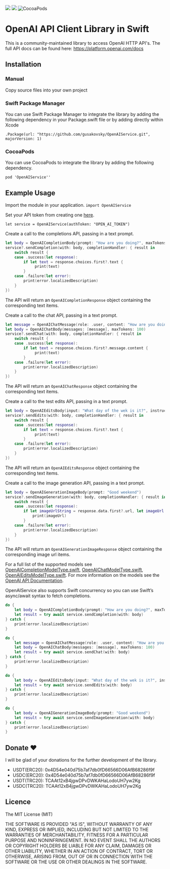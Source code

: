 
![](https://img.shields.io/github/license/sgusakovsky/OpenAIService) [![](https://img.shields.io/badge/SPM-supported-DE5C43.svg?style=flat)](https://swift.org/package-manager/) ![CocoaPods](https://img.shields.io/cocoapods/v/OpenAIService.svg)
# OpenAI API Client Library in Swift

This is a community-maintained library to access OpenAI HTTP API's. The full API docs can be found here:
https://platform.openai.com/docs

## Installation 

### Manual
Copy source files into your own project

### Swift Package Manager

You can use Swift Package Manager to integrate the library by adding the following dependency in your Package.swift file or by adding directly within Xcode

`.Package(url: "https://github.com/gusakovsky/OpenAIService.git", majorVersion: 1)`

### CocoaPods

You can use CocoaPods to integrate the library by adding the following dependency.

`pod 'OpenAIService''`

## Example Usage

Import the module in your application.
`import OpenAIService`

Set your API token from creating one [here](https://platform.openai.com/account/api-keys).

`let service = OpenAIService(authToken: "OPEN_AI_TOKEN")`

Create a call to the completions API, passing in a text prompt.

```swift
let body = OpenAICompletionBody(prompt: "How are you doing?", maxTokens: 100)
service?.sendCompletion(with: body, completionHandler: { result in
    switch result {
    case .success(let response):
        if let text = response.choices.first?.text {
             print(text)
        }
    case .failure(let error):
        print(error.localizedDescription)
    }
})
```
The API will return an `OpenAICompletionResponse` object containing the corresponding text items.

Create a call to the chat API, passing in a text prompt.

```swift
let message = OpenAIChatMessage(role: .user, content: "How are you doing?")
let body = OpenAIChatBody(messages: [message], maxTokens: 100)
service?.sendChat(with: body, completionHandler: { result in
    switch result {
    case .success(let response):
        if let text = response.choices.first?.message.content {
             print(text)
        }
    case .failure(let error):
        print(error.localizedDescription)
    }
})
```
The API will return an `OpenAIChatResponse` object containing the corresponding text items.

Create a call to the test edits API, passing in a text prompt.

```swift
let body = OpenAIEditsBody(input: "What day of the wek is it?", instruction: "Fix the spelling mistakes")
service?.sendEdits(with: body, completionHandler: { result in
    switch result {
    case .success(let response):
        if let text = response.choices.first?.text {
             print(text)
        }
    case .failure(let error):
        print(error.localizedDescription)
    }
})
```
The API will return an `OpenAIEditsResponse` object containing the corresponding text items.

Create a call to the image generation API, passing in a text prompt.

```swift
let body = OpenAIGenerationImageBody(prompt: "Good weekend")
service?.sendImageGeneration(with: body, completionHandler: { result in
    switch result {
    case .success(let response):
        if let imageUrlString = response.data.first?.url, let imageUrl = URL(string: imageUrlString) {
            print(imageUrl)
        }
    case .failure(let error):
        print(error.localizedDescription)
    }
})
```
The API will return an `OpenAIGenerationImageResponse` object containing the corresponding image url items.

For a full list of the supported models see [OpenAICompletionModelType.swift](https://github.com/gusakovsky/OpenAIService/blob/main/Sources/OpenAIService/Models/Completion/OpenAICompletionModelType.swift), [OpenAIChatModelType.swift](https://github.com/gusakovsky/OpenAIService/blob/main/Sources/OpenAIService/Models/Chat/OpenAIChatModelType.swift), [OpenAIEditsModelType.swift](https://github.com/gusakovsky/OpenAIService/blob/main/Sources/OpenAIService/Models/Edits/OpenAIEditsModelType.swift). For more information on the models see the [OpenAI API Documentation](https://platform.openai.com/docs/models).

OpenAIService also supports Swift concurrency so you can use Swift’s async/await syntax to fetch completions.

```swift
do {
    let body = OpenAICompletionBody(prompt: "How are you doing?", maxTokens: 100)
    let result = try await service.sendCompletion(with: body)
} catch {
    print(error.localizedDescription)
}
```
```swift
do {
    let message = OpenAIChatMessage(role: .user, content: "How are you doing?")
    let body = OpenAIChatBody(messages: [message], maxTokens: 100)
    let result = try await service.sendChat(with: body)
} catch {
    print(error.localizedDescription)
}
```

```swift
do {
    let body = OpenAIEditsBody(input: "What day of the wek is it?", instruction: "Fix the spelling mistakes")
    let result = try await service.sendEdits(with: body)
} catch {
    print(error.localizedDescription)
}
```

```swift
do {
    let body = OpenAIGenerationImageBody(prompt: "Good weekend")
    let result = try await service.sendImageGeneration(with: body)
} catch {
    print(error.localizedDescription)
}
```

## Donate ❤️

I will be glad of your donations for the further development of the library.

- USDT(ERC20): 0x4D54e040d75b7af7db0fD66566D06AfB68286f9f
- USDC(ERC20): 0x4D54e040d75b7af7db0fD66566D06AfB68286f9f
- USDT(TRC20): TCAAt12xB4jgwDPvDWKAHaLodoUH7yw2Kg
- USDC(TRC20): TCAAt12xB4jgwDPvDWKAHaLodoUH7yw2Kg

## Licence 

The MIT License (MIT)

THE SOFTWARE IS PROVIDED "AS IS", WITHOUT WARRANTY OF ANY KIND, EXPRESS OR IMPLIED, INCLUDING BUT NOT LIMITED TO THE WARRANTIES OF MERCHANTABILITY, FITNESS FOR A PARTICULAR PURPOSE AND NONINFRINGEMENT. IN NO EVENT SHALL THE AUTHORS OR COPYRIGHT HOLDERS BE LIABLE FOR ANY CLAIM, DAMAGES OR OTHER LIABILITY, WHETHER IN AN ACTION OF CONTRACT, TORT OR OTHERWISE, ARISING FROM, OUT OF OR IN CONNECTION WITH THE SOFTWARE OR THE USE OR OTHER DEALINGS IN THE SOFTWARE.
